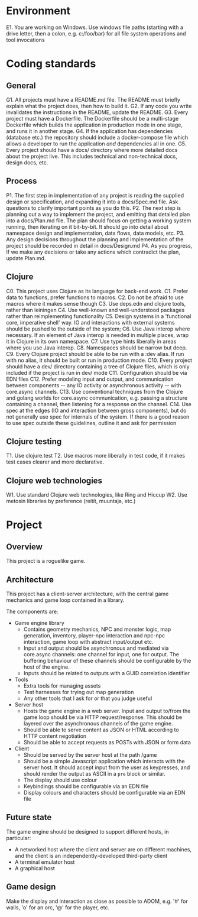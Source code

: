# Environment

E1. You are working on Windows. Use windows file paths (starting with a drive letter, then a colon, e.g. c:/foo/bar) for all file system operations and tool invocations

# Coding standards

## General

G1. All projects must have a README.md file. The README must briefly explain what the project does, then how to build it. 
G2. If any code you write invalidates the instructions in the README, update the README.
G3. Every project must have a Dockerfile. The Dockerfile should be a multi-stage Dockerfile which builds the application in production mode in one stage, and runs it in another stage.
G4. If the application has dependencies (database etc.) the repository should include a docker-compose file which allows a developer to run the application _and_ dependencies all in one.
G5. Every project should have a docs/ directory where more detailed docs about the project live. This includes technical and non-technical docs, design docs, etc.

## Process

P1. The first step in implementation of any project is reading the supplied design or specification, and expanding it into a docs/Spec.md file. Ask questions to clarify important points as you do this.
P2. The next step is planning out a way to implement the project, and emitting that detailed plan into a docs/Plan.md file. The plan should focus on getting a working system running, then iterating on it bit-by-bit. It should go into detail about namespace design and implementation, data flows, data models, etc.
P3. Any design decisions throughout the planning and implementation of the project should be recorded in detail in docs/Design.md
P4. As you progress, If we make any decisions or take any actions which contradict the plan, update Plan.md.

## Clojure

C0. This project uses Clojure as its language for back-end work.
C1. Prefer data to functions, prefer functions to macros.
C2. Do not be afraid to use macros where it makes sense though
C3. Use deps.edn and clojure tools, rather than leiningen
C4. Use well-known and well-understood packages rather than reimplementing functionality 
C5. Design systems in a 'functional core, imperative shell' way. IO and interactions with external systems should be pushed to the outside of the system; 
C6. Use Java interop where necessary. If an element of Java interop is needed in multiple places, wrap it in Clojure in its own namespace.
C7. Use type hints liberally in areas where you use Java interop. 
C8. Namespaces should be narrow but deep.
C9. Every Clojure project should be able to be run with a :dev alias. If run with no alias, it should be built or run in production mode.
C10. Every project should have a dev/ directory containing a tree of Clojure files, which is only included if the project is run in dev/ mode
C11. Configuration should be via EDN files
C12. Prefer modeling input and output, and communication between components -- any IO activity or asynchronous activity -- with core.async channels.
C13. Use conventional techniques from the Clojure and golang worlds for core.async communication, e.g. passing a structure containing a channel, then listening for a response on the channel.
C14. Use spec at the edges (IO and interaction between gross components), but do not generally use spec for internals of the system. If there is a good reason to use spec outside these guidelines, outline it and ask for permission

## Clojure testing

T1. Use clojure.test
T2. Use macros more liberally in test code, if it makes test cases clearer and more declarative.


## Clojure web technologies

W1. Use standard Clojure web technologies, like Ring and Hiccup
W2. Use metosin libraries by preference (reitit, muuntaja, etc.)

# Project

## Overview

This project is a roguelike game.

## Architecture

This project has a client-server architecture, with the central game mechanics and game loop contained in a library.

The components are:

* Game engine library
    - Contains geometry mechanics, NPC and monster logic, map generation, inventory, player-npc interaction and npc-npc interaction, game loop with abstract input/output etc.
    - Input and output should be asynchronous and mediated via core.async channels: one channel for input, one for output. The buffering behaviour of these channels should be configurable by the host of the engine.
    - Inputs should be related to outputs with a GUID correlation identifier
* Tools
    - Extra tools for managing assets
    - Test harnesses for trying out map generation
    - Any other tools that I ask for or that you judge useful
* Server host
    - Hosts the game engine in a web server. Input and output to/from the game loop should be via HTTP request/response. This should be layered over the asynchronous channels of the game engine.
    - Should be able to serve content as JSON or HTML according to HTTP content negotiation
    - Should be able to accept requests as POSTs with JSON or form data
* Client
    - Should be served by the server host at the path /game
    - Should be a simple Javascript application which interacts with the server host. It should accept input from the user as keypresses, and should render the output as ASCII in a `pre` block or similar. 
    - The display should use colour
    - Keybindings should be configurable via an EDN file
    - Display colours and characters should be configurable via an EDN file

## Future state

The game engine should be designed to support different hosts, in particular:
* A networked host where the client and server are on different machines, and the client is an independently-developed third-party client
* A terminal emulator host
* A graphical host

## Game design

Make the display and interaction as close as possible to ADOM, e.g. '#' for walls, 'o' for an orc, '@' for the player, etc.